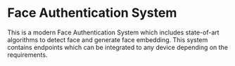 # Face Authentication System

This is a modern Face Authentication System which includes state-of-art algorithms to detect face and generate face embedding. This system contains endpoints which can be integrated to any device depending on the requirements.
